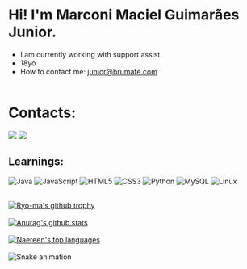 # Hi! I'm Marconi Maciel Guimarães Junior.
- I am currently working with support assist.
- 18yo
- How to contact me: junior@brumafe.com
<br></br>

# Contacts:
<div>
<a href = "mailto:junior@brumafe.com"><img src="https://img.shields.io/badge/Gmail-D14836?style=for-the-badge&logo=gmail&logoColor=white" target="_blank"></a>
<a href= "https://www.linkedin.com/in/marconi-junior-61b313236/" target="_blank"><img src="https://img.shields.io/badge/-LinkedIn-%230077B5?style=for-the-badge&logo=linkedin&logoColor=white" target="_blank"></a> 
</div>

## Learnings:

![Java](https://img.shields.io/badge/java-%23ED8B00.svg?style=for-the-badge&logo=java&logoColor=white)
![JavaScript](https://img.shields.io/badge/javascript-%23323330.svg?style=for-the-badge&logo=javascript&logoColor=%23F7DF1E)
![HTML5](https://img.shields.io/badge/html5-%23E34F26.svg?style=for-the-badge&logo=html5&logoColor=white)
![CSS3](https://img.shields.io/badge/css3-%231572B6.svg?style=for-the-badge&logo=css3&logoColor=white)
![Python](https://img.shields.io/badge/python-3670A0?style=for-the-badge&logo=python&logoColor=ffdd54)
![MySQL](https://img.shields.io/badge/mysql-%2300f.svg?style=for-the-badge&logo=mysql&logoColor=white)
![Linux](https://img.shields.io/badge/Linux-FCC624?style=for-the-badge&logo=linux&logoColor=black)
<br></br>

[![Ryo-ma's github trophy](https://github-profile-trophy.vercel.app/?username=MarconiJunior&ryo-ma&theme=dracula)](https://github.com/ryo-ma/github-profile-trophy)
<br><br>
[![Anurag's github stats](https://github-readme-stats.vercel.app/api?username=MarconiJunior&theme=midnight-purple)](https://github.com/anuraghazra/github-readme-stats)
<br><br>
[![Naereen's top languages](https://github-readme-stats.vercel.app/api/top-langs/?username=MarconiJunior&theme=midnight-purple)](https://github.com/anuraghazra/github-readme-stats)
<br><br>
![Snake animation](https://github.com/MarconiJunior/MarconiJunior/blob/output/github-contribution-grid-snake.svg)
